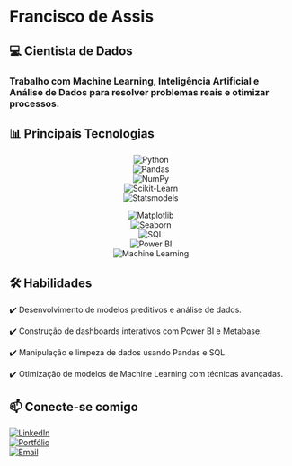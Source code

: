 # Francisco de Assis

## 💻 Cientista de Dados  
### Trabalho com Machine Learning, Inteligência Artificial e Análise de Dados para resolver problemas reais e otimizar processos.

## 📊 Principais Tecnologias  

<div align="center">
  
  ![Python](https://img.shields.io/badge/Python-3776AB?style=for-the-badge&logo=python&logoColor=white)  
  ![Pandas](https://img.shields.io/badge/Pandas-150458?style=for-the-badge&logo=pandas&logoColor=white)  
  ![NumPy](https://img.shields.io/badge/NumPy-013243?style=for-the-badge&logo=numpy&logoColor=white)  
  ![Scikit-Learn](https://img.shields.io/badge/Scikit--Learn-F7931E?style=for-the-badge&logo=scikit-learn&logoColor=white)  
  ![Statsmodels](https://img.shields.io/badge/Statsmodels-%23121011.svg?style=for-the-badge)  

  ![Matplotlib](https://img.shields.io/badge/Matplotlib-11557C?style=for-the-badge&logo=Matplotlib&logoColor=white)  
  ![Seaborn](https://img.shields.io/badge/Seaborn-009688?style=for-the-badge&logo=Seaborn&logoColor=white)  
  ![SQL](https://img.shields.io/badge/SQL-4479A1?style=for-the-badge&logo=postgresql&logoColor=white)  
  ![Power BI](https://img.shields.io/badge/Power%20BI-F2C811?style=for-the-badge&logo=power-bi&logoColor=black)  
  ![Machine Learning](https://img.shields.io/badge/Machine%20Learning-%23121011.svg?style=for-the-badge&logo=scikit-learn&logoColor=white)  

</div>

## 🛠️ Habilidades  

✔️ Desenvolvimento de modelos preditivos e análise de dados.  

✔️ Construção de dashboards interativos com Power BI e Metabase.  

✔️ Manipulação e limpeza de dados usando Pandas e SQL.  

✔️ Otimização de modelos de Machine Learning com técnicas avançadas.  

## 📫 Conecte-se comigo  

[![LinkedIn](https://img.shields.io/badge/LinkedIn-0A66C2?style=for-the-badge&logo=linkedin&logoColor=white)](https://www.linkedin.com/in/francisco-de-assis-808377218/)  
[![Portfólio](https://img.shields.io/badge/Portfólio-000000?style=for-the-badge&logo=github&logoColor=white)](https://github.com/FranciscoAssislsj?tab=repositories)  
[![Email](https://img.shields.io/badge/Email-D14836?style=for-the-badge&logo=gmail&logoColor=white)](mailto:franciscofut25@gmail.com)  



